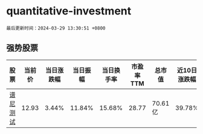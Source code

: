 # quantitative-investment

`最后更新时间：2024-03-29 13:30:51 +0800`

## 强势股票

|股票|当前价|当日涨跌幅|当日振幅|当日换手率|市盈率TTM|总市值|近10日涨跌幅|
|----|----|----|----|----|----|----|----|
|[谱尼测试](https://xueqiu.com/S/SZ300887)|12.93|3.44%|11.84%|15.68%|28.77|70.61亿|39.78%|
